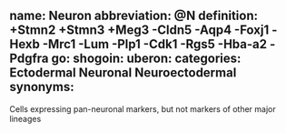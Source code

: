 name: Neuron
abbreviation: @N
definition: +Stmn2 +Stmn3 +Meg3 -Cldn5 -Aqp4 -Foxj1 -Hexb -Mrc1 -Lum -Plp1 -Cdk1 -Rgs5 -Hba-a2 -Pdgfra
go:
shogoin: 
uberon: 
categories: Ectodermal Neuronal Neuroectodermal
synonyms:
---

Cells expressing pan-neuronal markers, but not markers of other major lineages

